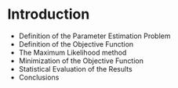 # Introduction
 - Definition of the Parameter Estimation Problem
 - Definition of the Objective Function
 - The Maximum Likelihood method
 - Minimization of the Objective Function
 - Statistical Evaluation of the Results
 - Conclusions
